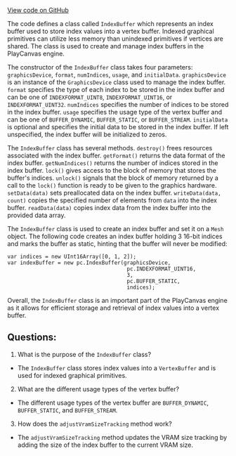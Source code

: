 [View code on GitHub](https://github.com/playcanvas/engine/src/platform/graphics/index-buffer.js)

The code defines a class called `IndexBuffer` which represents an index buffer used to store index values into a vertex buffer. Indexed graphical primitives can utilize less memory than unindexed primitives if vertices are shared. The class is used to create and manage index buffers in the PlayCanvas engine.

The constructor of the `IndexBuffer` class takes four parameters: `graphicsDevice`, `format`, `numIndices`, `usage`, and `initialData`. `graphicsDevice` is an instance of the `GraphicsDevice` class used to manage the index buffer. `format` specifies the type of each index to be stored in the index buffer and can be one of `INDEXFORMAT_UINT8`, `INDEXFORMAT_UINT16`, or `INDEXFORMAT_UINT32`. `numIndices` specifies the number of indices to be stored in the index buffer. `usage` specifies the usage type of the vertex buffer and can be one of `BUFFER_DYNAMIC`, `BUFFER_STATIC`, or `BUFFER_STREAM`. `initialData` is optional and specifies the initial data to be stored in the index buffer. If left unspecified, the index buffer will be initialized to zeros.

The `IndexBuffer` class has several methods. `destroy()` frees resources associated with the index buffer. `getFormat()` returns the data format of the index buffer. `getNumIndices()` returns the number of indices stored in the index buffer. `lock()` gives access to the block of memory that stores the buffer's indices. `unlock()` signals that the block of memory returned by a call to the `lock()` function is ready to be given to the graphics hardware. `setData(data)` sets preallocated data on the index buffer. `writeData(data, count)` copies the specified number of elements from `data` into the index buffer. `readData(data)` copies index data from the index buffer into the provided data array.

The `IndexBuffer` class is used to create an index buffer and set it on a `Mesh` object. The following code creates an index buffer holding 3 16-bit indices and marks the buffer as static, hinting that the buffer will never be modified:

```
var indices = new UInt16Array([0, 1, 2]);
var indexBuffer = new pc.IndexBuffer(graphicsDevice,
                                      pc.INDEXFORMAT_UINT16,
                                      3,
                                      pc.BUFFER_STATIC,
                                      indices);
```

Overall, the `IndexBuffer` class is an important part of the PlayCanvas engine as it allows for efficient storage and retrieval of index values into a vertex buffer.
## Questions: 
 1. What is the purpose of the `IndexBuffer` class?
- The `IndexBuffer` class stores index values into a `VertexBuffer` and is used for indexed graphical primitives.

2. What are the different usage types of the vertex buffer?
- The different usage types of the vertex buffer are `BUFFER_DYNAMIC`, `BUFFER_STATIC`, and `BUFFER_STREAM`.

3. How does the `adjustVramSizeTracking` method work?
- The `adjustVramSizeTracking` method updates the VRAM size tracking by adding the size of the index buffer to the current VRAM size.